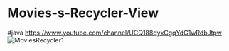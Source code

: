 # Movies-s-Recycler-View
#java
https://www.youtube.com/channel/UCQ188dyxCgqYdG1wRdbJtpw
![MoviesRecycler1](https://user-images.githubusercontent.com/71060268/93989633-c8e46b00-fda7-11ea-8d4c-2b3188eaa99a.png)
